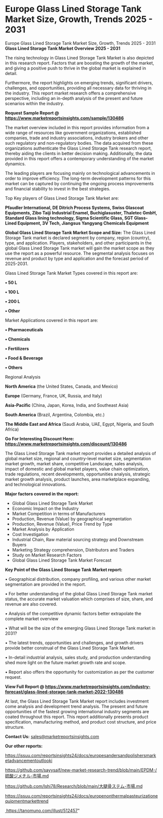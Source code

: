 # Europe Glass Lined Storage Tank Market Size, Growth, Trends 2025 - 2031
Europe Glass Lined Storage Tank Market Size, Growth, Trends 2025 - 2031
<Strong> Glass Lined Storage Tank Market Overview 2025 - 2031</strong>

The rising technology in Glass Lined Storage Tank Market is also depicted in this research report. Factors that are boosting the growth of the market, and giving a positive push to thrive in the global market is explained in detail.

Furthermore, the report highlights on emerging trends, significant drivers, challenges, and opportunities, providing all necessary data for thriving in the industry. This report market research offers a comprehensive perspective, including an in-depth analysis of the present and future scenarios within the industry.

<strong>Request Sample Report @ <a href=https://www.marketreportsinsights.com/sample/130486>https://www.marketreportsinsights.com/sample/130486</a></strong>

The market overview included in this report provides information from a wide range of resources like government organizations, established companies, trade and industry associations, industry brokers and other such regulatory and non-regulatory bodies. The data acquired from these organizations authenticate the Glass Lined Storage Tank research report, thereby aiding the clients in better decision making. Additionally, the data provided in this report offers a contemporary understanding of the market dynamics.

The leading players are focusing mainly on technological advancements in order to improve efficiency. The long-term development patterns for this market can be captured by continuing the ongoing process improvements and financial stability to invest in the best strategies.

Top Key players of Glass Lined Storage Tank Market are:

<strong>Pfaudler International, DE Ditrich Process Systems, Swiss Glascoat Equipments, Zibo Taiji Industrial Enamel, Buchiglasuster, Thaletec GmbH, Standard Glass lining technology, Sigma Scientific Glass, SGT Glass-Lined Equipment, 3V Tech, Jiangsus Yangyang Chemicals Equipment</strong>

<strong><b>Global Glass Lined Storage Tank Market Scope and Size:</b></strong>
The Glass Lined Storage Tank market is declared segment by company, region (country), type, and application. Players, stakeholders, and other participants in the global Glass Lined Storage Tank market will gain the market scope as they use the report as a powerful resource. The segmental analysis focuses on revenue and product by type and application and the forecast period of 2025-2031.

Glass Lined Storage Tank Market Types covered in this report are:

<strong>• 50 L

• 100 L

• 200 L

• Other</strong>

Market Applications covered in this report are:

<strong>• Pharmaceuticals

• Chemicals

• Fertilizers

• Food & Beverage

• Others</strong> 

Regional Analysis

<strong>North America</strong> (the United States, Canada, and Mexico)

<strong>Europe</strong> (Germany, France, UK, Russia, and Italy)

<strong>Asia-Pacific</strong> (China, Japan, Korea, India, and Southeast Asia)

<strong>South America</strong> (Brazil, Argentina, Colombia, etc.)

<strong>The Middle East and Africa</strong> (Saudi Arabia, UAE, Egypt, Nigeria, and South Africa)

<strong>Go For Interesting Discount Here: <a href=https://www.marketreportsinsights.com/discount/130486>https://www.marketreportsinsights.com/discount/130486</a></strong>

The Glass Lined Storage Tank market report provides a detailed analysis of global market size, regional and country-level market size, segmentation market growth, market share, competitive Landscape, sales analysis, impact of domestic and global market players, value chain optimization, trade regulations, recent developments, opportunities analysis, strategic market growth analysis, product launches, area marketplace expanding, and technological innovations.

<strong><b>Major factors covered in the report:</b></strong>
<ul>
  <li>Global Glass Lined Storage Tank Market </li>
  <li>Economic Impact on the Industry</li>
  <li>Market Competition in terms of Manufacturers</li>
  <li>Production, Revenue (Value) by geographical segmentation</li>
  <li>Production, Revenue (Value), Price Trend by Type</li>
  <li>Market Analysis by Application</li>
  <li>Cost Investigation</li>
  <li>Industrial Chain, Raw material sourcing strategy and Downstream Buyers</li>
  <li>Marketing Strategy comprehension, Distributors and Traders</li>
  <li>Study on Market Research Factors</li>
  <li>Global Glass Lined Storage Tank Market Forecast</li>
</ul>

<strong><b>Key Point of the Glass Lined Storage Tank Market report:</b></strong>

• Geographical distribution, company profiling, and various other market segmentation are provided in the report.

• For better understanding of the global Glass Lined Storage Tank market status, the accurate market valuation which comprises of size, share, and revenue are also covered.

• Analysis of the competitive dynamic factors better extrapolate the complete market overview

• What will be the size of the emerging Glass Lined Storage Tank market in 2031?

• The latest trends, opportunities and challenges, and growth drivers provide better construal of the Glass Lined Storage Tank Market.

• In-detail industrial analysis, sales study, and production understanding shed more light on the future market growth rate and scope.

• Report also offers the opportunity for customization as per the customer request.

<strong><b>View Full Report @ <a href=https://www.marketreportsinsights.com/industry-forecast/glass-lined-storage-tank-market-2022-130486>https://www.marketreportsinsights.com/industry-forecast/glass-lined-storage-tank-market-2022-130486</a></b></strong>


At last, the Glass Lined Storage Tank Market report includes investment come analysis and development trend analysis. The present and future opportunities of the fastest growing international industry segments are coated throughout this report. This report additionally presents product specification, manufacturing method, and product cost structure, and price structure.

<strong>Contact Us:</strong>
sales@marketreportsinsights.com

<strong>Our other reports:</strong>

<a href=https://issuu.com/reportsinsights24/docs/europesandersandpolishersmarketadvancementoutlooki>https://issuu.com/reportsinsights24/docs/europesandersandpolishersmarketadvancementoutlooki</a>

<a href=https://github.com/sayysaif/new-market-research-trend/blob/main/EPDM-/硫酸ジメチル-市場.md>https://github.com/sayysaif/new-market-research-trend/blob/main/EPDM-/硫酸ジメチル-市場.md</a>

<a href=https://github.com/Ishi78/Research/blob/main/大腿骨ステム-市場.md>https://github.com/Ishi78/Research/blob/main/大腿骨ステム-市場.md</a>

<a href=https://issuu.com/reportsinsights24/docs/europenonthermalpasteurizationequipmentmarkettrend>https://issuu.com/reportsinsights24/docs/europenonthermalpasteurizationequipmentmarkettrend</a>

<a href= https://tanomuno.com/illust/512457> https://tanomuno.com/illust/512457</a>"
